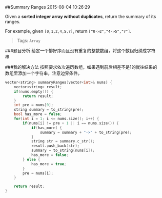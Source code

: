 ##Summary Ranges
2015-08-04 10:26:29

Given a **sorted integer array without duplicates**, return the summary of its ranges.

For example, given `[0,1,2,4,5,7]`, return `["0->2","4->5","7"]`.

> Tags: `Array`

###题目分析
给定一个排好序而且没有重复的整数数组，将这个数组归纳成字符串

###我的解决方法
按照要求依次遍历数组，如果遇到前后相差不是1的就往结果的数组里添加一个字符串，注意边界条件。

~~~c++
vector<string> summaryRanges(vector<int>& nums) {
    vector<string> result;
    if(nums.empty()) {
        return result;
    }
    int pre = nums[0];
    string summary = to_string(pre);
    bool has_more = false;
    for(int i = 1; i <= nums.size(); i++) {
        if(nums[i] != pre + 1 || i == nums.size()) {
            if(has_more) {
                summary = summary + "->" + to_string(pre);
            }
            string str = summary.c_str();
            result.push_back(str);
            summary = to_string(nums[i]);
            has_more = false;
        } else {
            has_more = true;
        }
        pre = nums[i];
    }

    return result;
}
~~~
